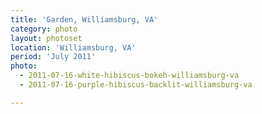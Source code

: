 ```yaml
---
title: 'Garden, Williamsburg, VA'
category: photo
layout: photoset
location: 'Williamsburg, VA'
period: 'July 2011'
photo:
  - 2011-07-16-white-hibiscus-bokeh-williamsburg-va
  - 2011-07-16-purple-hibiscus-backlit-williamsburg-va

---
```

